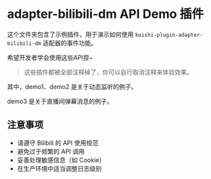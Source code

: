 # adapter-bilibili-dm API Demo 插件

这个文件夹包含了示例插件，用于演示如何使用 `koishi-plugin-adapter-bilibili-dm` 适配器的事件功能。

希望开发者学会使用这些API捏~

> 这些插件都被全部注释掉了，你可以自行取消注释来体验效果。

其中，demo1、demo2  是关于动态监听的例子。

demo3 是关于直播间弹幕消息的例子。


## 注意事项

- 请遵守 Bilibili 的 API 使用规范
- 避免过于频繁的 API 调用
- 妥善处理敏感信息（如 Cookie）
- 在生产环境中适当调整日志级别